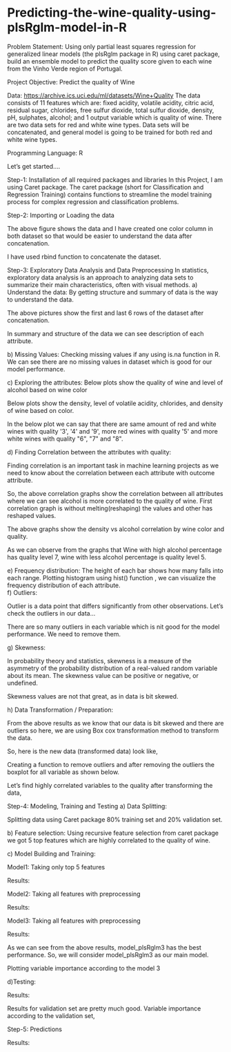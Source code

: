 # Predicting-the-wine-quality-using-plsRglm-model-in-R

Problem Statement: Using only partial least squares regression for generalized linear models (the plsRglm package in R) using caret 
package, build an ensemble model to predict the quality score given to each wine from the Vinho Verde region of Portugal.

Project Objective: Predict the quality of Wine

Data:  https://archive.ics.uci.edu/ml/datasets/Wine+Quality
The data consists of 11 features which are: fixed acidity, volatile acidity, citric acid, residual sugar, 
chlorides, free sulfur dioxide, total sulfur dioxide, density, pH, sulphates, alcohol; and 1 output variable which is quality of wine. There are two data sets for red and white wine types. Data sets will be concatenated, and general model is going to be trained for both red and white wine types.

Programming Language:  R

Let’s get started….

Step-1:  Installation of all required packages and libraries
In this Project, I am using Caret package. The caret package (short for Classification and Regression Training) contains 
functions to streamline the model training process for complex regression and classification problems.


Step-2:  Importing or Loading the data


 
 
The above figure shows the data and I have created one color column in both dataset so that would be easier to understand the data after concatenation.
 
I have used rbind function to concatenate the dataset.

Step-3:  Exploratory Data Analysis and Data Preprocessing
In statistics, exploratory data analysis is an approach to analyzing data sets to summarize their main characteristics, often with visual methods.
a)	Understand the data: 
By getting structure and summary of data is the way to understand the data.

 

 
The above pictures show the first and last 6 rows of the dataset after concatenation.
 
 
  
In summary and structure of the data we can see description of each attribute.

b)	Missing Values: 
Checking missing values if any using is.na function in R. We can see there are no missing values in dataset which is good for our model performance.
 
c)	Exploring the attributes:
Below plots show the quality of wine and level of alcohol based on wine color
  
Below plots show the density, level of volatile acidity, chlorides, and density of wine based on color.

   
In the below plot we can say that there are same amount of red and white wines with quality '3', '4' and '9', more red wines with quality '5' and more white wines with quality "6", "7" and "8".
   

d)	Finding Correlation between the attributes with quality:

Finding correlation is an important task in machine learning projects as we need to know about the correlation between each attribute with outcome attribute.
 
 

 
So, the above correlation graphs show the correlation between all attributes where we can see alcohol is more correlated to the quality of wine. First correlation graph is without melting(reshaping) the values and other has reshaped values.

  
The above graphs show the density vs alcohol correlation by wine color and quality.
 
As we can observe from the graphs that Wine with high alcohol percentage has quality level 7, wine with less alcohol percentage is quality level 5.

e)	Frequency distribution: 
The height of each bar shows how many falls into each range. Plotting histogram using hist() function , we can visualize the frequency distribution of each attribute.   
f)	Outliers:

Outlier is a data point that differs significantly from other observations.
Let’s check the outliers in our data…

 
There are so many outliers in each variable which is nit good for the model performance. We need to remove them.

g)	Skewness: 

In probability theory and statistics, skewness is a measure of the asymmetry of the probability distribution of a real-valued random variable about its mean. The skewness value can be positive or negative, or undefined.

 
Skewness values are not that great, as in data is bit skewed.

h)	Data Transformation / Preparation:

From the above results as we know that our data is bit skewed and there are outliers so here, we are using Box cox transformation method to transform the data.

 

So,  here is the new data (transformed data) look like,

 

Creating a function to remove outliers and after removing the outliers the boxplot for all variable as shown below.
 


Let’s find highly correlated variables to the quality after transforming the data,
 
Step-4:  Modeling, Training and Testing 
a)	Data Splitting:

Splitting data using Caret package 80% training set and 20% validation set.

 

b)	Feature selection:
Using recursive feature selection from caret package we got 5 top features which are highly correlated to the quality of wine.

 
 

c)	Model Building and Training: 

Model1: Taking only top 5 features
 

Results:
 
 


Model2: Taking all features with preprocessing
 

Results:

 
 

Model3: Taking all features with preprocessing
 

Results:
 

 

As we can see from the above results, model_plsRglm3 has the best performance. So, we will consider model_plsRglm3 as our main model.

Plotting variable importance according to the model 3
 
 
d)Testing: 
 
Results:
 
 
Results for validation set are pretty much good.
Variable importance according to the validation set,
 
Step-5:  Predictions
 
Results:

 
 



